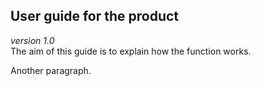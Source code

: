 ## User guide for the product
_version 1.0_  
The aim of this guide is to explain how the function works.  

Another paragraph. 

